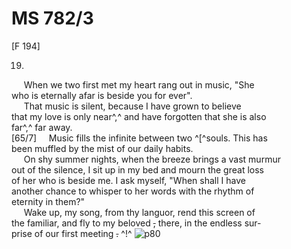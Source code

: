 # MS 782/3

[F 194]

19. 

&nbsp;&nbsp;&nbsp;&nbsp;&nbsp;When we two first met my heart rang out in music, "She \
who is eternally afar is beside you for ever". \
&nbsp;&nbsp;&nbsp;&nbsp;&nbsp;That music is silent, because I have grown to believe \
that my love is only near^,^ and have forgotten that she is also \
far^,^ far away. \
[65/7]&nbsp;&nbsp;&nbsp;&nbsp;&nbsp;Music fills the infinite between two ^[^souls. This has \
been muffled by the mist of our daily habits. \
&nbsp;&nbsp;&nbsp;&nbsp;&nbsp;On shy summer nights, when the breeze brings a vast murmur \
out of the silence, I sit up in my bed and mourn the great loss \
of her who is beside me. I ask myself, "When shall I have \
another chance to whisper to her words with the rhythm of \
eternity in them?" \
&nbsp;&nbsp;&nbsp;&nbsp;&nbsp;Wake up, my song, from thy languor, rend this screen of \
the familiar, and fly to my beloved ~~,~~ there, in the endless sur- \
prise of our first meeting ~~.~~ ^!^
![p80](MS782_3-080.jpg)
